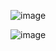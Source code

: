 
![image](https://github.com/user-attachments/assets/fff9cc85-f0e3-4c7a-b806-213b8ff46b9b)

![image](https://github.com/user-attachments/assets/6ce10d2b-1e48-4b11-aee5-8435667a8bd9)
